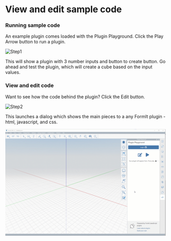 # View and edit sample code

### Running sample code

An example plugin comes loaded with the Plugin Playground. Click the Play Arrow button to run a plugin.

![Step1](https://formit3d.github.io/PluginPlayground/images/step1.png)

This will show a plugin with 3 number inputs and button to create button. Go ahead and test the plugin, which will create a cube based on the input values.



### View and edit code

Want to see how the code behind the plugin? Click the Edit button.

![Step2](https://formit3d.github.io/PluginPlayground/images/step2.png)

This launches a dialog which shows the main pieces to a any FormIt plugin - html, javascript, and css.

![](<../../../.gitbook/assets/02-view and edit playground code.gif>)
